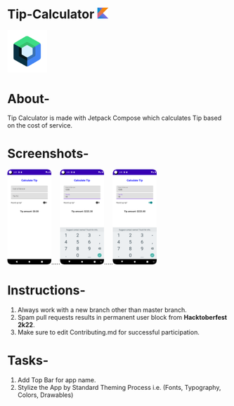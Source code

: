 # Tip-Calculator  <img src="Images/Kotlin_Icon.png" width="25">
<img src="Images/jc_logo.png" width="90">

# About-
Tip Calculator is made with Jetpack Compose which calculates Tip based on the cost of service.

# Screenshots-
<img src="Images/tip_calculator_01.png" width="100">.....<img src="Images/tip_calculator_02.png" width="100">.....<img src="Images/tip_calculator_03.png" width="100">



# Instructions-
1. Always work with a new branch other than master branch.
2. Spam pull requests results in permanent user block from **Hacktoberfest 2k22**.
3. Make sure to edit Contributing.md for successful participation.

# Tasks-
1. Add Top Bar for app name.
2. Stylize the App by Standard Theming Process i.e. (Fonts, Typography, Colors, Drawables)

